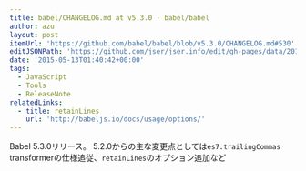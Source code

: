 ```yaml
---
title: babel/CHANGELOG.md at v5.3.0 · babel/babel
author: azu
layout: post
itemUrl: 'https://github.com/babel/babel/blob/v5.3.0/CHANGELOG.md#530'
editJSONPath: 'https://github.com/jser/jser.info/edit/gh-pages/data/2015/05/index.json'
date: '2015-05-13T01:40:42+00:00'
tags:
  - JavaScript
  - Tools
  - ReleaseNote
relatedLinks:
  - title: retainLines
    url: 'http://babeljs.io/docs/usage/options/'
---
```

Babel 5.3.0リリース。
5.2.0からの主な変更点としては`es7.trailingCommas` transformerの仕様追従、`retainLines`のオプション追加など
